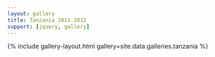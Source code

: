 ```yaml
---
layout: gallery
title: Tanzania 2011-2012
support: [jquery, gallery]
---
```


{% include gallery-layout.html gallery=site.data.galleries.tanzania %}
